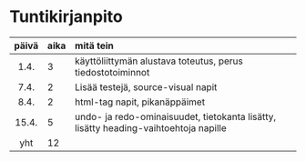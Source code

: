 # Tuntikirjanpito

| päivä | aika | mitä tein  |
| :----:|:-----| :-----|
| 1.4. | 3    | käyttöliittymän alustava toteutus, perus tiedostotoiminnot |
| 7.4. | 2    | Lisää testejä, source-visual napit |
| 8.4. | 2    | html-tag napit, pikanäppäimet |
| 15.4. | 5    | undo- ja redo-ominaisuudet, tietokanta lisätty, lisätty heading-vaihtoehtoja napille |
| yht | 12    |  |